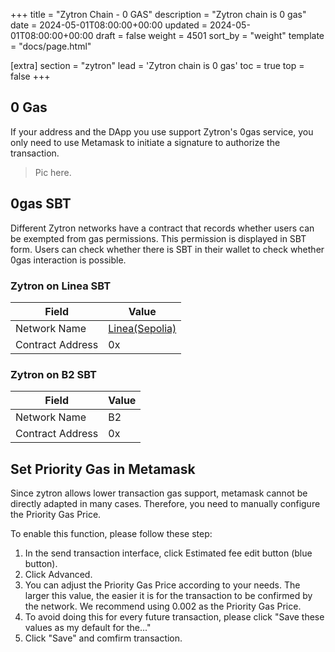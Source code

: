 +++
title = "Zytron Chain - 0 GAS"
description = "Zytron chain is 0 gas"
date = 2024-05-01T08:00:00+00:00
updated = 2024-05-01T08:00:00+00:00
draft = false
weight = 4501
sort_by = "weight"
template = "docs/page.html"

[extra]
section = "zytron"
lead = 'Zytron chain is 0 gas'
toc = true
top = false
+++

## 0 Gas

If your address and the DApp you use support Zytron's 0gas service,
you only need to use Metamask to initiate a signature to authorize the transaction.

> Pic here.

## 0gas SBT

Different Zytron networks have a contract that records whether users can be
exempted from gas permissions. This permission is displayed in SBT form.
Users can check whether there is SBT in their wallet to check whether 0gas interaction is possible.

### Zytron on Linea SBT

|  Field   | Value  |
|  ----  | ----  |
| Network Name  | [Linea(Sepolia)](https://chainlist.org/chain/59141) |
| Contract Address | 0x |

### Zytron on B2 SBT

|  Field   | Value  |
|  ----  | ----  |
| Network Name  | B2 |
| Contract Address | 0x |

## Set Priority Gas in Metamask

Since zytron allows lower transaction gas support, metamask cannot be directly adapted in many cases.
Therefore, you need to manually configure the Priority Gas Price.

To enable this function, please follow these step:

1. In the send transaction interface, click Estimated fee edit button (blue button).
2. Click Advanced.
3. You can adjust the Priority Gas Price according to your needs. The larger this value, 
    the easier it is for the transaction to be confirmed by the network.
    We recommend using 0.002 as the Priority Gas Price.
4. To avoid doing this for every future transaction, please click "Save these values as my default for the..."
5. Click "Save" and comfirm transaction.
